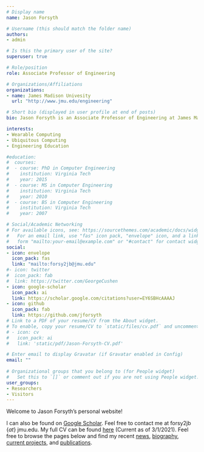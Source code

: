 ```yaml
---
# Display name
name: Jason Forsyth

# Username (this should match the folder name)
authors:
- admin

# Is this the primary user of the site?
superuser: true

# Role/position
role: Associate Professor of Engineering

# Organizations/Affiliations
organizations:
- name: James Madison Univesity
  url: "http://www.jmu.edu/engineering"

# Short bio (displayed in user profile at end of posts)
bio: Jason Forsyth is an Associate Professor of Engineering at James Madison University. His major research interests are in wearable/ubiquitous computing and engineering education. His current research interests focus on on-body human activity recognition and interactive machine learning for physical therapy patients and practitioners to increase exercise adherence and clinical evaluation. 

interests:
- Wearable Computing
- Ubiquitous Computing
- Engineering Education

#education:
#  courses:
#  - course: PhD in Computer Engineering
#    institution: Virginia Tech
#    year: 2015
#  - course: MS in Computer Engineering
#    institution: Virginia Tech
#    year: 2010
#  - course: BS in Computer Engineering
#    institution: Virginia Tech
#    year: 2007

# Social/Academic Networking
# For available icons, see: https://sourcethemes.com/academic/docs/widgets/#icons
#   For an email link, use "fas" icon pack, "envelope" icon, and a link in the
#   form "mailto:your-email@example.com" or "#contact" for contact widget.
social:
- icon: envelope
  icon_pack: fas
  link: "mailto:forsy2jb@jmu.edu"
#- icon: twitter
#  icon_pack: fab
#  link: https://twitter.com/GeorgeCushen
- icon: google-scholar
  icon_pack: ai
  link: https://scholar.google.com/citations?user=EY6SBHcAAAAJ
- icon: github
  icon_pack: fab
  link: https://github.com/jforsyth
# Link to a PDF of your resume/CV from the About widget.
# To enable, copy your resume/CV to `static/files/cv.pdf` and uncomment the lines below.  
# - icon: cv
#   icon_pack: ai
#   link: 'static/pdf/Jason-Forsyth-CV.pdf'

# Enter email to display Gravatar (if Gravatar enabled in Config)
email: ""
  
# Organizational groups that you belong to (for People widget)
#   Set this to `[]` or comment out if you are not using People widget.  
user_groups:
- Researchers
- Visitors
---
```


Welcome to Jason Forsyth’s personal website!

I can also be found on [Google Scholar](https://scholar.google.com/citations?user=EY6SBHcAAAAJ&hl=en). Feel free to contact me at forsy2jb {_at_} jmu.edu. My full CV can be found [here](/pdf/Jason-Forsyth-CV.pdf) (Current as of 3/1/2021). Feel free to browse the pages below and find my recent [news](#posts), [biography](#biography), [current projects](#projects), and [publications](#publications).
